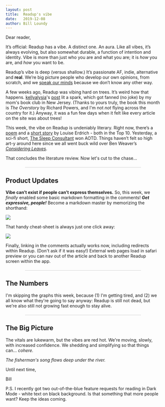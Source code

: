 ```yaml
---
layout: post
title:  Readup's vibe
date:   2019-12-08
author: Bill Loundy
---
```

<p>
    Dear reader,
</p>
<p>
    It’s official: Readup has a vibe. A distinct one. An aura. Like all vibes, it’s always evolving, but also somewhat durable, a function of intention and identity. Vibe is more than just who you are and what you are; it is <em>how</em> you are, and <em>how</em> you want to be.
</p>
<p>
    Readup’s vibe is deep (versus shallow.) It’s passionate AF, indie, alternative and <strong>real</strong>. We’re big picture people who develop our own opinions, from scratch, and we <a href="https://readup.com/comments/-the-new-york-times-company/our-brains-are-no-match-for-our-technology">speak our minds</a> because we don’t know any other way.
</p>
<p>
    A few weeks ago, Readup was vibing hard on trees. It’s weird how that happens. <a href="https://readup.com/@kellyalysia">kellyalysia</a>'s <a href="https://readup.com/comments/organizer-sandbox/have-i-been-paying-attention-to-nature-all-wrong">post</a> lit a spark, which got fanned (no joke) by my mom's book club in New Jersey. (Thanks to yours truly, the book this month is <em>The Overstory</em> by Richard Powers, and I'm not <em>not</em> flying across the country for it.) Anyway, it was a fun few days when it felt like every article on the site was about trees! 
</p>
<p>
    This week, the vibe on Readup is undeniably literary. Right now, there’s a <a href="https://readup.com/read/the-new-yorker/the-best-of-us">poem</a> and a <a href="https://readup.com/read/the-new-yorker/the-stone">short story</a> by Louise Erdrich - both in the Top 10. Yesterday, a sci-fi short, <a href="https://readup.com/read/year-of-the-meteor/the-sleep-consultant">The Sleep Consultant</a> won AOTD. Things haven’t felt so high art-y around here since we all went buck wild over Ben Weaver’s <em><a href="https://readup.com/read/tpt-originals/you-could-stop-raking-and-lay-down-in-the-dirt-but-will-you">Considering Leaves</a></em>.
</p>
<p>
    That concludes the literature review. Now let's cut to the chase... 
</p>
<div style="width:75%;margin:1.5em auto;border-bottom:1px solid #ccc;"></div>
<h2>
    Product Updates
</h2>
<p>
    <strong>Vibe can’t exist if people can’t express themselves.</strong> So, this week, we <em>finally</em> enabled some basic markdown formatting in the comments! <em><strong>Get expressive, people!</strong></em> Become a markdown master by memorizing the shorthand:  
</p>
<p>
    <img src="https://blog.readup.com/pics/guide.png" style="display:block;margin:0 auto;max-width:100%;"> 
</p>
<p>
    That handy cheat-sheet is always just one click away:
</p>
<p>
    <img src="https://blog.readup.com/pics/guidebutton.png" style="display:block;margin:0 auto;max-width:100%;"> 
</p>
<p>
Finally, linking in the comments actually works now, including redirects within Readup. (Don't ask if it was easy!) External web pages load in safari preview or you can nav out of the article and back to another Readup screen within the app.
</p>
<div style="width:75%;margin:1.5em auto;border-bottom:1px solid #ccc;"></div>
<h2>
    The Numbers
</h2>
<p>
    I'm skipping the graphs this week, because (1) I'm getting tired, and (2) we all know what they're going to say anyway:  Readup is still not dead, but we're also still not growing fast enough to stay alive.
</p>
<div style="width:75%;margin:1.5em auto;border-bottom:1px solid #ccc;"></div>
<h2>
    The Big Picture
</h2>
<p>
    The vitals are lukewarm, but the vibes are red hot. We're moving, slowly, with increased confidence. We shedding and simplifying so that things can… <em>cohere.</em> 
</p>
<p>
    <em>The fisherman's song flows deep under the river.</em>
</p>
<p>
    Until next time, 
</p>
<p>
    Bill
</p>
<p>
P.S. I recently got two out-of-the-blue feature requests for reading in Dark Mode - white text on black background. Is that something that more people want? Keep the ideas coming.  
</p>